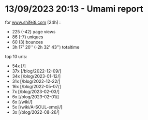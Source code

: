 # 13/09/2023 20:13 - Umami report
for www.shifeiti.com [24h] :

 - 225 (-42) page views
 - 86 (-7) uniques
 - 60 (3) bounces
 - 3h 17' 20'' (-2h 32' 43'') totaltime


top 10 urls:
 - 54x [/]
 - 37x [/blog/2022-12-09/]
 - 34x [/blog/2023-01-12/]
 - 31x [/blog/2022-12-22/]
 - 16x [/blog/2022-05-07/]
 - 7x [/blog/2023-02-03/]
 - 6x [/blog/2023-02-01/]
 - 6x [/wiki/]
 - 5x [/wiki/A-SOUL-emoji/]
 - 3x [/blog/2022-08-26/]


